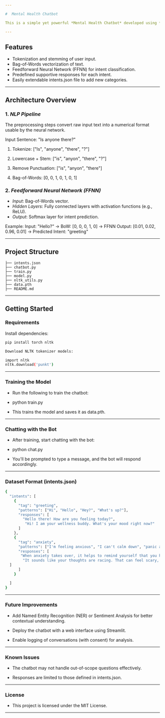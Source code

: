 ```yaml
---

#  Mental Health Chatbot 

This is a simple yet powerful *Mental Health Chatbot* developed using *PyTorch* and *Natural Language Processing (NLP)*. It is designed to recognize user intent from text input and provide supportive, empathetic responses to promote mental well-being.

---
```


##  Features

- Tokenization and stemming of user input.
- Bag-of-Words vectorization of text.
- Feedforward Neural Network (FFNN) for intent classification.
- Predefined supportive responses for each intent.
- Easily extendable intents.json file to add new categories.

---

##  Architecture Overview

### 1. *NLP Pipeline*
The preprocessing steps convert raw input text into a numerical format usable by the neural network.

Input Sentence: "Is anyone there?"

1. Tokenize:         ["Is", "anyone", "there", "?"]


2. Lowercase + Stem: ["is", "anyon", "there", "?"]


3. Remove Punctuation: ["is", "anyon", "there"]


4. Bag-of-Words:     [0, 0, 1, 0, 1, 0, 1]  



### 2. *Feedforward Neural Network (FFNN)*

- *Input*: Bag-of-Words vector.
- *Hidden Layers*: Fully connected layers with activation functions (e.g., ReLU).
- *Output*: Softmax layer for intent prediction.

Example: Input: "Hello?" → BoW: [0, 0, 0, 1, 0] → FFNN Output: [0.01, 0.02, 0.96, 0.01] → Predicted Intent: "greeting"

---

##  Project Structure
```
├── intents.json       
├── chatbot.py         
├── train.py          
├── model.py           
├── nltk_utils.py       
├── data.pth            
├── README.md          
```
---

##  Getting Started

###  Requirements

Install dependencies:

```bash
pip install torch nltk

Download NLTK tokenizer models:

import nltk
nltk.download('punkt')
```

---

 ### Training the Model

- Run the following to train the chatbot:

- python train.py

- This trains the model and saves it as data.pth.


---

### Chatting with the Bot

- After training, start chatting with the bot:

- python chat.py

- You'll be prompted to type a message, and the bot will respond accordingly.


---

### Dataset Format (intents.json)
```bash
{
  "intents": [
    {
      "tag": "greeting",
      "patterns": ["Hi", "Hello", "Hey?", "What's up?"],
      "responses": [
        "Hello there! How are you feeling today?",
         "Hi! I am your wellness buddy. What's your mood right now?"
      ]
    },
    {
      "tag": "anxiety",
      "patterns": ["I'm feeling anxious", "I can't calm down", "panic attack"],
      "responses": [
       "When anxiety takes over, it helps to remind yourself that you have come through tough moments before. You are stronger than this feeling. Would you like a short motivational speech, a calm soundscape, or a gentle mental reset exercise?",
        "It sounds like your thoughts are racing. That can feel scary, but it is manageable. Try to focus on your breathing for just a minute. I can play something soothing or guide you through a calm-down method if you would prefer."
  ]
      ]
    }

  ]
}

```
---

### Future Improvements

- Add Named Entity Recognition (NER) or Sentiment Analysis for better contextual understanding.

- Deploy the chatbot with a web interface using Streamlit.

- Enable logging of conversations (with consent) for analysis.



---

### Known Issues

- The chatbot may not handle out-of-scope questions effectively.

- Responses are limited to those defined in intents.json.



---

### License

- This project is licensed under the MIT License.


---




